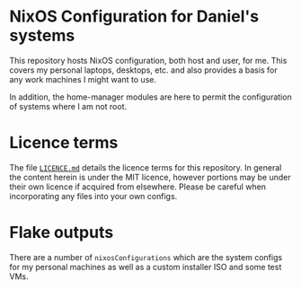 # NixOS Configuration for Daniel's systems

This repository hosts NixOS configuration, both host and user, for
me. This covers my personal laptops, desktops, etc. and also provides
a basis for any work machines I might want to use.

In addition, the home-manager modules are here to permit the configuration
of systems where I am not root.

# Licence terms

The file [`LICENCE.md`](LICENCE.md) details the licence terms for this repository.
In general the content herein is under the MIT licence, however portions may be
under their own licence if acquired from elsewhere. Please be careful when
incorporating any files into your own configs.

# Flake outputs

There are a number of `nixosConfigurations` which are the system configs
for my personal machines as well as a custom installer ISO and some test
VMs.
